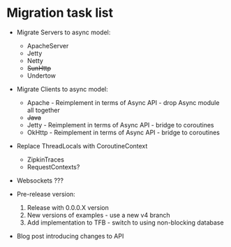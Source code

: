 Migration task list
===============

- Migrate Servers to async model:
     - ApacheServer
     - Jetty
     - Netty
     - ~~SunHttp~~
     - Undertow
     
- Migrate Clients to async model:
    - Apache - Reimplement in terms of Async API  - drop Async module all together
    - ~~Java~~
    - Jetty - Reimplement in terms of Async API - bridge to coroutines
    - OkHttp - Reimplement in terms of Async API - bridge to coroutines

- Replace ThreadLocals with CoroutineContext
    - ZipkinTraces
    - RequestContexts?

- Websockets ???
   
- Pre-release version:
    1. Release with 0.0.0.X version
    1. New versions of examples - use a new v4 branch
    1. Add implementation to TFB - switch to using non-blocking database

- Blog post introducing changes to API